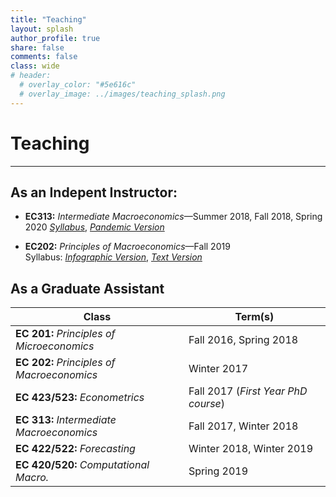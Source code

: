 ```yaml
---
title: "Teaching" 
layout: splash
author_profile: true
share: false 
comments: false
class: wide 
# header:
  # overlay_color: "#5e616c"
  # overlay_image: ../images/teaching_splash.png
---
```


# Teaching
---

## As an Indepent Instructor:

- **EC313:** *Intermediate Macroeconomics*&mdash;Summer 2018, Fall 2018, Spring 2020
   [*Syllabus*](../images/EC313_F2018.pdf), [*Pandemic Version*](../images/EC313_SP20.pdf)
   
- **EC202:** *Principles of Macroeconomics*&mdash;Fall 2019  
  Syllabus: [*Infographic Version*](../images/ec202-fall2019_40286598.pdf), [*Text Version*](../images/EC202_F19.pdf)
  
## As a Graduate Assistant 

| **Class** |  **Term(s)** |
|---|---|
|**EC 201:** *Principles of Microeconomics*| Fall 2016, Spring 2018 |
|**EC 202:** *Principles of Macroeconomics* | Winter 2017 |
|**EC 423/523:** *Econometrics*  | Fall 2017  (*First Year PhD course*) |   
|**EC 313:** *Intermediate Macroeconomics* | Fall 2017, Winter 2018|
|**EC 422/522:** *Forecasting* | Winter 2018, Winter 2019 |
|**EC 420/520:** *Computational Macro.* | Spring 2019| 
